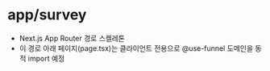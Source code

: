 # app/survey

- Next.js App Router 경로 스켈레톤
- 이 경로 아래 페이지(page.tsx)는 클라이언트 전용으로 @use-funnel 도메인을 동적 import 예정
